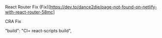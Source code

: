 React Router Fix
(Fix)[https://dev.to/dance2die/page-not-found-on-netlify-with-react-router-58mc]

CRA Fix

"build": "CI= react-scripts build",
